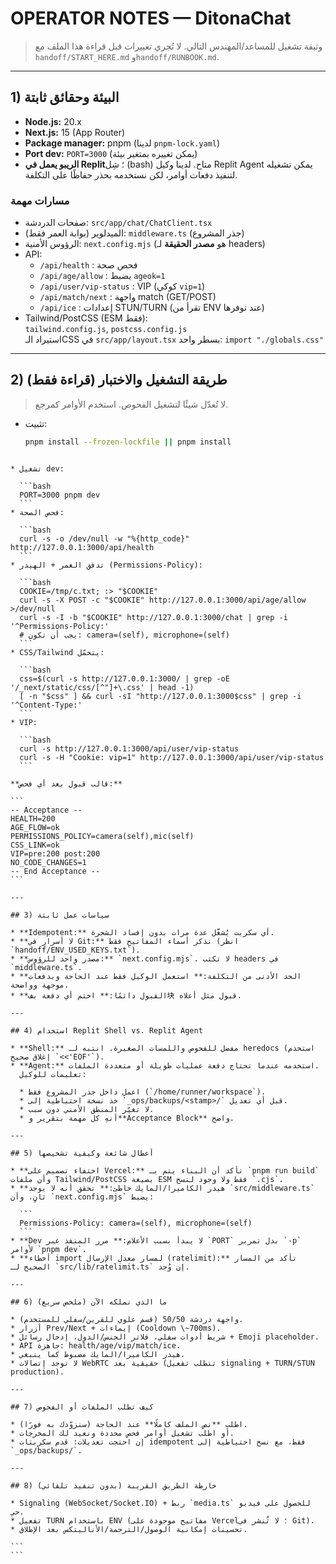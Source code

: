 
# OPERATOR NOTES — DitonaChat

> وثيقة تشغيل للمساعد/المهندس التالي. لا تُجري تغييرات قبل قراءة هذا الملف مع `handoff/START_HERE.md` و`handoff/RUNBOOK.md`.

---

## 1) البيئة وحقائق ثابتة
- **Node.js:** 20.x  
- **Next.js:** 15 (App Router)  
- **Package manager:** pnpm (لدينا `pnpm-lock.yaml`)  
- **Port dev:** `PORT=3000` (يمكن تغييره بمتغير بيئة)  
- **الريبو يعمل في Replit**؛ شِل (bash) متاح. لدينا وكيل Replit Agent يمكن تشغيله لتنفيذ دفعات أوامر، لكن نستخدمه بحذر حفاظًا على التكلفة.

### مسارات مهمة
- صفحات الدردشة: `src/app/chat/ChatClient.tsx`
- الميدلوير (بوابة العمر فقط): `middleware.ts` (جذر المشروع)
- الرؤوس الأمنية: `next.config.mjs` (هو **مصدر الحقيقة** لـ headers)
- API:
  - `/api/health` : فحص صحة
  - `/api/age/allow` : يضبط `ageok=1`
  - `/api/user/vip-status` : VIP (كوكي `vip=1`)
  - `/api/match/next` : واجهة match (GET/POST)
  - `/api/ice` : إعدادات STUN/TURN (تقرأ من ENV عند توفرها)
- Tailwind/PostCSS (ESM فقط):  
  `tailwind.config.js`, `postcss.config.js`  
  استيراد الـCSS في `src/app/layout.tsx` بسطر واحد: `import "./globals.css"`

---

## 2) طريقة التشغيل والاختبار (قراءة فقط)
> لا تُعدّل شيئًا لتشغيل الفحوص. استخدم الأوامر كمرجع.

- تثبيت:
  ```bash
  pnpm install --frozen-lockfile || pnpm install
````

* تشغيل dev:

  ```bash
  PORT=3000 pnpm dev
  ```
* فحص الصحة:

  ```bash
  curl -s -o /dev/null -w "%{http_code}" http://127.0.0.1:3000/api/health
  ```
* تدفق العمر + الهيدر (Permissions-Policy):

  ```bash
  COOKIE=/tmp/c.txt; :> "$COOKIE"
  curl -s -X POST -c "$COOKIE" http://127.0.0.1:3000/api/age/allow >/dev/null
  curl -s -I -b "$COOKIE" http://127.0.0.1:3000/chat | grep -i '^Permissions-Policy:'
  # يجب أن تكون: camera=(self), microphone=(self)
  ```
* CSS/Tailwind يتحمّل:

  ```bash
  css=$(curl -s http://127.0.0.1:3000/ | grep -oE '/_next/static/css/[^"]+\.css' | head -1)
  [ -n "$css" ] && curl -sI "http://127.0.0.1:3000$css" | grep -i '^Content-Type:'
  ```
* VIP:

  ```bash
  curl -s http://127.0.0.1:3000/api/user/vip-status
  curl -s -H "Cookie: vip=1" http://127.0.0.1:3000/api/user/vip-status
  ```

**قالب قبول بعد أي فحص:**

```
-- Acceptance --
HEALTH=200
AGE_FLOW=ok
PERMISSIONS_POLICY=camera(self),mic(self)
CSS_LINK=ok
VIP=pre:200 post:200
NO_CODE_CHANGES=1
-- End Acceptance --
```

---

## 3) سياسات عمل ثابتة

* **Idempotent:** أي سكربت يُشغَّل عدة مرات بدون إفساد الشجرة.
* **لا أسرار في Git:** نذكر أسماء المفاتيح فقط (انظر `handoff/ENV_USED_KEYS.txt`).
* **مصدر واحد للرؤوس:** `next.config.mjs`. لا تكتب headers في `middleware.ts`.
* **الحد الأدنى من التكلفة:** استعمل الوكيل فقط عند الحاجة وبدفعات موجهة وواضحة.
* **القبول دائمًا:** اختم أي دفعة بف块 قبول مثل أعلاه.

---

## 4) استخدام Replit Shell vs. Replit Agent

* **Shell:** مفضل للفحوص واللمسات الصغيرة. انتبه لـ heredocs (استخدم إغلاق صحيح `<<'EOF'`).
* **Agent:** استخدمه عندما تحتاج دفعة عمليات طويلة أو متعددة الملفات.
  تعليمات للوكيل:

  * اعمل داخل جذر المشروع فقط (`/home/runner/workspace`).
  * خذ نسخة احتياطية إلى `_ops/backups/<stamp>/` قبل أي تعديل.
  * لا تغيّر المنطق الأمني دون سبب.
  * أنهِ كل مهمة بتقرير و**Acceptance Block** واضح.

---

## 5) أعطال شائعة وكيفية تشخيصها

* **اختفاء تصميم على Vercel:** تأكد أن البناء يتم بـ `pnpm run build` وأن ملفات Tailwind/PostCSS بصيغة ESM فقط ولا وجود لنسخ `.cjs`.
* **هيدر الكاميرا/المايك خاطئ:** تحقق أنه لا يوجد `src/middleware.ts` ثانٍ، وأن `next.config.mjs` يضبط:

  ```
  Permissions-Policy: camera=(self), microphone=(self)
  ```
* **Dev لا يبدأ بسبب الأعلام:** مرر المنفذ عبر `PORT` بدل تمرير `-p` لأوامر `pnpm dev`.
* **أخطاء import لمسار معدل الإرسال (ratelimit):** تأكد من المسار الصحيح لـ `src/lib/ratelimit.ts` إن وُجد.

---

## 6) ما الذي نملكه الآن (ملخص سريع)

* واجهة دردشة 50/50 (قسم علوي للقرين/سفلي للمستخدم).
* أزرار Prev/Next + إيماءات (Cooldown \~700ms).
* شريط أدوات سفلي، فلاتر الجنس/الدول، إدخال رسائل + Emoji placeholder.
* API جاهزة: health/age/vip/match/ice.
* هيدر الكاميرا/المايك مضبوط كما ينبغي.
* لا توجد إتصالات WebRTC حقيقية بعد (تتطلب تفعيل signaling + TURN/STUN production).

---

## 7) كيف تطلب الملفات أو الفحوص

* اطلب **نص الملف كاملًا** عند الحاجة (سنزوّدك به فورًا).
* أو اطلب تشغيل أوامر فحص محددة ونعيد لك المخرجات.
* إن احتجت تعديلات: قدم سكربتات idempotent فقط، مع نسخ احتياطية إلى `_ops/backups/`.

---

## 8) خارطة الطريق القريبة (بدون تنفيذ تلقائي)

* Signaling (WebSocket/Socket.IO) + ربط `media.ts` للحصول على فيديو حي.
* تفعيل TURN باستخدام ENV (مفاتيح موجودة على Vercel؛ لا تُنشر في Git).
* تحسينات إمكانية الوصول/الترجمة/الأناليتكس بعد الإطلاق.

```
```
